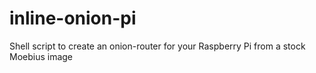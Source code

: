 inline-onion-pi
===============

Shell script to create an onion-router for your Raspberry Pi from a stock Moebius image
